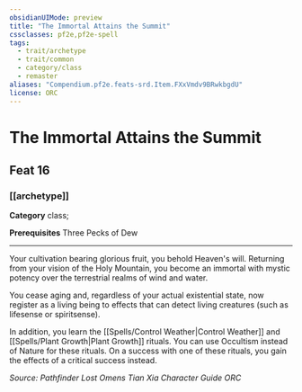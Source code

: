 ```yaml
---
obsidianUIMode: preview
title: "The Immortal Attains the Summit"
cssclasses: pf2e,pf2e-spell
tags:
  - trait/archetype
  - trait/common
  - category/class
  - remaster
aliases: "Compendium.pf2e.feats-srd.Item.FXxVmdv9BRwkbgdU"
license: ORC
---
```

# The Immortal Attains the Summit
## Feat 16
### [[archetype]]

**Category** class; 



**Prerequisites** Three Pecks of Dew
* * *
Your cultivation bearing glorious fruit, you behold Heaven's will. Returning from your vision of the Holy Mountain, you become an immortal with mystic potency over the terrestrial realms of wind and water.

You cease aging and, regardless of your actual existential state, now register as a living being to effects that can detect living creatures (such as lifesense or spiritsense).

In addition, you learn the [[Spells/Control Weather|Control Weather]] and [[Spells/Plant Growth|Plant Growth]] rituals. You can use Occultism instead of Nature for these rituals. On a success with one of these rituals, you gain the effects of a critical success instead.

*Source: Pathfinder Lost Omens Tian Xia Character Guide*
*ORC*